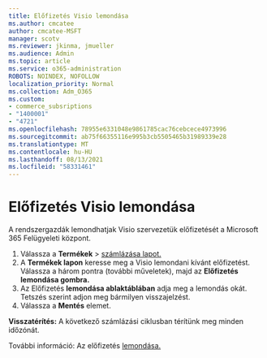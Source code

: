 ```yaml
---
title: Előfizetés Visio lemondása
ms.author: cmcatee
author: cmcatee-MSFT
manager: scotv
ms.reviewer: jkinma, jmueller
ms.audience: Admin
ms.topic: article
ms.service: o365-administration
ROBOTS: NOINDEX, NOFOLLOW
localization_priority: Normal
ms.collection: Adm_O365
ms.custom:
- commerce_subsriptions
- "1400001"
- "4721"
ms.openlocfilehash: 78955e6331048e9861785cac76cebcece4973996
ms.sourcegitcommit: ab75f66355116e995b3cb5505465b31989339e28
ms.translationtype: MT
ms.contentlocale: hu-HU
ms.lasthandoff: 08/13/2021
ms.locfileid: "58331461"
---
```

# <a name="cancel-visio-subscription"></a>Előfizetés Visio lemondása

A rendszergazdák lemondhatjak Visio szervezetük előfizetését a Microsoft 365 Felügyeleti központ.

1. Válassza a **Termékek** \> [számlázása lapot.](https://go.microsoft.com/fwlink/p/?linkid=842054)
2. A **Termékek lapon** keresse meg a Visio lemondani kívánt előfizetést. Válassza a három pontra (további műveletek), majd az **Előfizetés lemondása gombra.**
3. Az Előfizetés **lemondása ablaktáblában** adja meg a lemondás okát. Tetszés szerint adjon meg bármilyen visszajelzést.
4. Válassza a **Mentés** elemet.

**Visszatérítés:** A következő számlázási ciklusban térítünk meg minden időzónát.

További információ: Az előfizetés [lemondása.](https://docs.microsoft.com/microsoft-365/commerce/subscriptions/cancel-your-subscription)